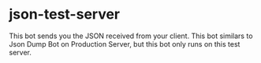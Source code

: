 # json-test-server
This bot sends you the JSON received from your client. This bot similars to Json Dump Bot on Production Server, but this bot only runs on this test server.
